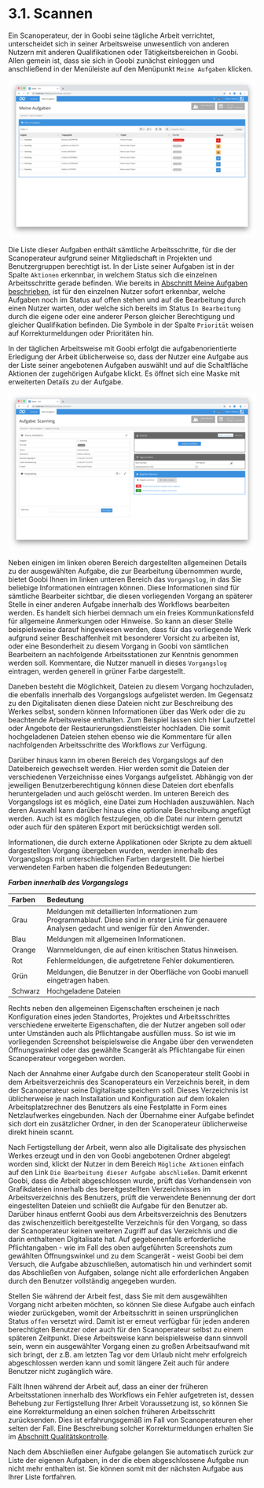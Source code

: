 # 3.1. Scannen

Ein Scanoperateur, der in Goobi seine tägliche Arbeit verrichtet, unterscheidet sich in seiner Arbeitsweise unwesentlich von anderen Nutzern mit anderen Qualifikationen oder Tätigkeitsbereichen in Goobi. Allen gemein ist, dass sie sich in Goobi zunächst einloggen und anschließend in der Menüleiste auf den Menüpunkt `Meine Aufgaben` klicken.

![&#x201A;Meine Aufgaben&#x2019; eines Scanoperateurs](../../.gitbook/assets/30-30d.png)

Die Liste dieser Aufgaben enthält sämtliche Arbeitsschritte, für die der Scanoperateur aufgrund seiner Mitgliedschaft in Projekten und Benutzergruppen berechtigt ist. In der Liste seiner Aufgaben ist in der Spalte `Aktionen` erkennbar, in welchem Status sich die einzelnen Arbeitsschritte gerade befinden. Wie bereits in [Abschnitt Meine Aufgaben beschrieben](../2/2.8.md), ist für den einzelnen Nutzer sofort erkennbar, welche Aufgaben noch im Status auf offen stehen und auf die Bearbeitung durch einen Nutzer warten, oder welche sich bereits im Status `In Bearbeitung` durch die eigene oder eine anderer Person gleicher Berechtigung und gleicher Qualifikation befinden. Die Symbole in der Spalte `Priorität` weisen auf Korrekturmeldungen oder Prioritäten hin.

In der täglichen Arbeitsweise mit Goobi erfolgt die aufgabenorientierte Erledigung der Arbeit üblicherweise so, dass der Nutzer eine Aufgabe aus der Liste seiner angebotenen Aufgaben auswählt und auf die Schaltfläche Aktionen der zugehörigen Aufgabe klickt. Es öffnet sich eine Maske mit erweiterten Details zu der Aufgabe.

![Details einer Aufgabe nach deren Annahme](../../.gitbook/assets/30-31d.png)

Neben einigen im linken oberen Bereich dargestellten allgemeinen Details zu der ausgewählten Aufgabe, die zur Bearbeitung übernommen wurde, bietet Goobi Ihnen im linken unteren Bereich das `Vorgangslog`, in das Sie beliebige Informationen eintragen können. Diese Informationen sind für sämtliche Bearbeiter sichtbar, die diesen vorliegenden Vorgang an späterer Stelle in einer anderen Aufgabe innerhalb des Workflows bearbeiten werden. Es handelt sich hierbei demnach um ein freies Kommunikationsfeld für allgemeine Anmerkungen oder Hinweise. So kann an dieser Stelle beispielsweise darauf hingewiesen werden, dass für das vorliegende Werk aufgrund seiner Beschaffenheit mit besonderer Vorsicht zu arbeiten ist, oder eine Besonderheit zu diesem Vorgang in Goobi von sämtlichen Bearbeitern an nachfolgende Arbeitsstationen zur Kenntnis genommen werden soll. Kommentare, die Nutzer manuell in dieses `Vorgangslog` eintragen, werden generell in grüner Farbe dargestellt.

Daneben besteht die Möglichkeit, Dateien zu diesem Vorgang hochzuladen, die ebenfalls innerhalb des Vorgangslogs aufgelistet werden. Im Gegensatz zu den Digitalisaten dienen diese Dateien nicht zur Beschreibung des Werkes selbst, sondern können Informationen über das Werk oder die zu beachtende Arbeitsweise enthalten. Zum Beispiel lassen sich hier Laufzettel oder Angebote der Restaurierungsdienstleister hochladen. Die somit hochgeladenen Dateien stehen ebenso wie die Kommentare für allen nachfolgenden Arbeitsschritte des Workflows zur Verfügung.

Darüber hinaus kann im oberen Bereich des Vorgangslogs auf den Dateibereich gewechselt werden. Hier werden somit die Dateien der verschiedenen Verzeichnisse eines Vorgangs aufgelistet. Abhängig von der jeweiligen Benutzerberechtigung können diese Dateien dort ebenfalls heruntergeladen und auch gelöscht werden. Im unteren Bereich des Vorgangslogs ist es möglich, eine Datei zum Hochladen auszuwählen. Nach deren Auswahl kann darüber hinaus eine optionale Beschreibung angefügt werden. Auch ist es möglich festzulegen, ob die Datei nur intern genutzt oder auch für den späteren Export mit berücksichtigt werden soll.

Informationen, die durch externe Applikationen oder Skripte zu dem aktuell dargestellten Vorgang übergeben wurden, werden innerhalb des Vorgangslogs mit unterschiedlichen Farben dargestellt. Die hierbei verwendeten Farben haben die folgenden Bedeutungen:

_**Farben innerhalb des Vorgangslogs**_

| **Farben** | **Bedeutung** |
| :--- | :--- |
| Grau | Meldungen mit detaillierten Informationen zum Programmablauf. Diese sind in erster Linie für genauere Analysen gedacht und weniger für den Anwender. |
| Blau | Meldungen mit allgemeinen Informationen. |
| Orange | Warnmeldungen, die auf einen kritischen Status hinweisen. |
| Rot | Fehlermeldungen, die aufgetretene Fehler dokumentieren. |
| Grün | Meldungen, die Benutzer in der Oberfläche von Goobi manuell eingetragen haben. |
| Schwarz | Hochgeladene Dateien |

Rechts neben den allgemeinen Eigenschaften erscheinen je nach Konfiguration eines jeden Standortes, Projektes und Arbeitsschrittes verschiedene erweiterte Eigenschaften, die der Nutzer angeben soll oder unter Umständen auch als Pflichtangabe ausfüllen muss. So ist wie im vorliegenden Screenshot beispielsweise die Angabe über den verwendeten Öffnungswinkel oder das gewählte Scangerät als Pflichtangabe für einen Scanoperateur vorgegeben worden.

Nach der Annahme einer Aufgabe durch den Scanoperateur stellt Goobi in dem Arbeitsverzeichnis des Scanoperateurs ein Verzeichnis bereit, in dem der Scanoperateur seine Digitalisate speichern soll. Dieses Verzeichnis ist üblicherweise je nach Installation und Konfiguration auf dem lokalen Arbeitsplatzrechner des Benutzers als eine Festplatte in Form eines Netzlaufwerkes eingebunden. Nach der Übernahme einer Aufgabe befindet sich dort ein zusätzlicher Ordner, in den der Scanoperateur üblicherweise direkt hinein scannt.

Nach Fertigstellung der Arbeit, wenn also alle Digitalisate des physischen Werkes erzeugt und in den von Goobi angebotenen Ordner abgelegt worden sind, klickt der Nutzer in dem Bereich `Mögliche Aktionen` einfach auf den Link `Die Bearbeitung dieser Aufgabe abschließen`. Damit erkennt Goobi, dass die Arbeit abgeschlossen wurde, prüft das Vorhandensein von Grafikdateien innerhalb des bereitgestellten Verzeichnisses im Arbeitsverzeichnis des Benutzers, prüft die verwendete Benennung der dort eingestellten Dateien und schließt die Aufgabe für den Benutzer ab. Darüber hinaus entfernt Goobi aus dem Arbeitsverzeichnis des Benutzers das zwischenzeitlich bereitgestellte Verzeichnis für den Vorgang, so dass der Scanoperateur keinen weiteren Zugriff auf das Verzeichnis und die darin enthaltenen Digitalisate hat. Auf gegebenenfalls erforderliche Pflichtangaben - wie im Fall des oben aufgeführten Screenshots zum gewählten Öffnungswinkel und zu dem Scangerät - weist Goobi bei dem Versuch, die Aufgabe abzuschließen, automatisch hin und verhindert somit das Abschließen von Aufgaben, solange nicht alle erforderlichen Angaben durch den Benutzer vollständig angegeben wurden.

Stellen Sie während der Arbeit fest, dass Sie mit dem ausgewählten Vorgang nicht arbeiten möchten, so können Sie diese Aufgabe auch einfach wieder zurückgeben, womit der Arbeitsschritt in seinen ursprünglichen Status `offen` versetzt wird. Damit ist er erneut verfügbar für jeden anderen berechtigten Benutzer oder auch für den Scanoperateur selbst zu einem späteren Zeitpunkt. Diese Arbeitsweise kann beispielsweise dann sinnvoll sein, wenn ein ausgewählter Vorgang einen zu großen Arbeitsaufwand mit sich bringt, der z.B. am letzten Tag vor dem Urlaub nicht mehr erfolgreich abgeschlossen werden kann und somit längere Zeit auch für andere Benutzer nicht zugänglich wäre.

Fällt Ihnen während der Arbeit auf, dass an einer der früheren Arbeitsstationen innerhalb des Workflows ein Fehler aufgetreten ist, dessen Behebung zur Fertigstellung Ihrer Arbeit Voraussetzung ist, so können Sie eine Korrekturmeldung an einen solchen früheren Arbeitsschritt zurücksenden. Dies ist erfahrungsgemäß im Fall von Scanoperateuren eher selten der Fall. Eine Beschreibung solcher Korrekturmeldungen erhalten Sie im [Abschnitt Qualitätskontrolle](3.2.md).

Nach dem Abschließen einer Aufgabe gelangen Sie automatisch zurück zur Liste der eigenen Aufgaben, in der die eben abgeschlossene Aufgabe nun nicht mehr enthalten ist. Sie können somit mit der nächsten Aufgabe aus Ihrer Liste fortfahren.

